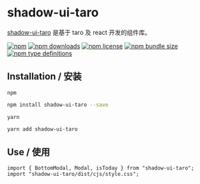 # shadow-ui-taro

[shadow-ui-taro](https://www.npmjs.com/package/shadow-ui-taro) 是基于 taro 及 react 开发的组件库。

[![npm](https://img.shields.io/npm/v/shadow-ui-taro.svg)](https://www.npmjs.com/package/shadow-ui-taro)
[![npm downloads](https://img.shields.io/npm/dt/shadow-ui-taro.svg)](https://www.npmjs.com/package/shadow-ui-taro)
[![npm license](https://img.shields.io/npm/l/shadow-ui-taro.svg)](https://www.npmjs.com/package/shadow-ui-taro)
[![npm bundle size](https://img.shields.io/bundlephobia/min/shadow-ui-taro.svg)](https://bundlephobia.com/result?p=shadow-ui-taro)
[![npm type definitions](https://img.shields.io/npm/types/shadow-ui-taro.svg)](https://www.npmjs.com/package/shadow-ui-taro)

## Installation / 安装

`npm`

```sh
npm install shadow-ui-taro --save
```

`yarn`

```sh
yarn add shadow-ui-taro
```

## Use / 使用

```tsx
import { BottomModal, Modal, isToday } from "shadow-ui-taro";
import "shadow-ui-taro/dist/cjs/style.css";
```
